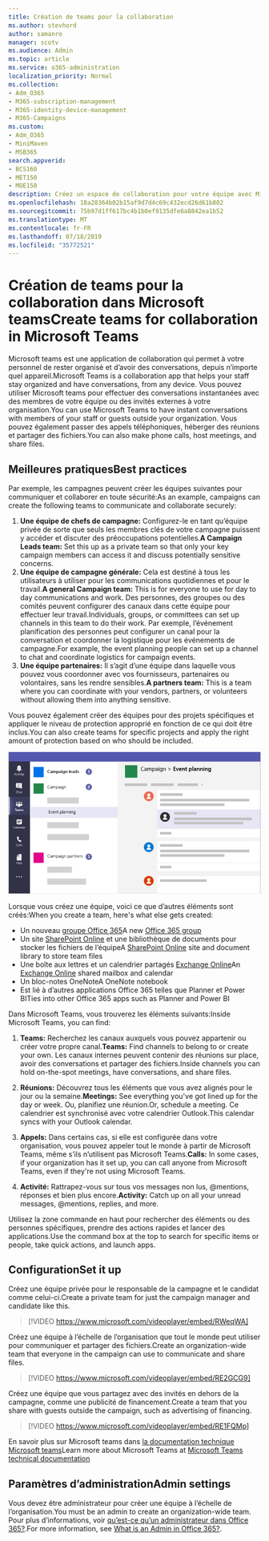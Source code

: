 ```yaml
---
title: Création de teams pour la collaboration
ms.author: stevhord
author: samanro
manager: scotv
ms.audience: Admin
ms.topic: article
ms.service: o365-administration
localization_priority: Normal
ms.collection:
- Adm_O365
- M365-subscription-management
- M365-identity-device-management
- M365-Campaigns
ms.custom:
- Adm_O365
- MiniMaven
- MSB365
search.appverid:
- BCS160
- MET150
- MOE150
description: Créez un espace de collaboration pour votre équipe avec Microsoft Teams.
ms.openlocfilehash: 18a28364b02b15af9d7d4c69c432ecd26d61b802
ms.sourcegitcommit: 75b97d1ff617bc4b1b0ef9135dfe6a8842ea1b52
ms.translationtype: MT
ms.contentlocale: fr-FR
ms.lasthandoff: 07/18/2019
ms.locfileid: "35772521"
---
```

# <a name="create-teams-for-collaboration-in-microsoft-teams"></a><span data-ttu-id="87868-103">Création de teams pour la collaboration dans Microsoft teams</span><span class="sxs-lookup"><span data-stu-id="87868-103">Create teams for collaboration in Microsoft Teams</span></span>

<span data-ttu-id="87868-104">Microsoft teams est une application de collaboration qui permet à votre personnel de rester organisé et d’avoir des conversations, depuis n’importe quel appareil.</span><span class="sxs-lookup"><span data-stu-id="87868-104">Microsoft Teams is a collaboration app that helps your staff stay organized and have conversations, from any device.</span></span> <span data-ttu-id="87868-105">Vous pouvez utiliser Microsoft teams pour effectuer des conversations instantanées avec des membres de votre équipe ou des invités externes à votre organisation.</span><span class="sxs-lookup"><span data-stu-id="87868-105">You can use Microsoft Teams to have instant conversations with members of your staff or guests outside your organization.</span></span> <span data-ttu-id="87868-106">Vous pouvez également passer des appels téléphoniques, héberger des réunions et partager des fichiers.</span><span class="sxs-lookup"><span data-stu-id="87868-106">You can also make phone calls, host meetings, and share files.</span></span>

## <a name="best-practices"></a><span data-ttu-id="87868-107">Meilleures pratiques</span><span class="sxs-lookup"><span data-stu-id="87868-107">Best practices</span></span>

<span data-ttu-id="87868-108">Par exemple, les campagnes peuvent créer les équipes suivantes pour communiquer et collaborer en toute sécurité:</span><span class="sxs-lookup"><span data-stu-id="87868-108">As an example, campaigns can create the following teams to communicate and collaborate securely:</span></span>

1. <span data-ttu-id="87868-109">**Une équipe de chefs de campagne:** Configurez-le en tant qu’équipe privée de sorte que seuls les membres clés de votre campagne puissent y accéder et discuter des préoccupations potentielles.</span><span class="sxs-lookup"><span data-stu-id="87868-109">**A Campaign Leads team:** Set this up as a private team so that only your key campaign members can access it and discuss potentially sensitive concerns.</span></span>
2. <span data-ttu-id="87868-110">**Une équipe de campagne générale:** Cela est destiné à tous les utilisateurs à utiliser pour les communications quotidiennes et pour le travail.</span><span class="sxs-lookup"><span data-stu-id="87868-110">**A general Campaign team:** This is for everyone to use for day to day communications and work.</span></span> <span data-ttu-id="87868-111">Des personnes, des groupes ou des comités peuvent configurer des canaux dans cette équipe pour effectuer leur travail.</span><span class="sxs-lookup"><span data-stu-id="87868-111">Individuals, groups, or committees can set up channels in this team to do their work.</span></span> <span data-ttu-id="87868-112">Par exemple, l’événement planification des personnes peut configurer un canal pour la conversation et coordonner la logistique pour les événements de campagne.</span><span class="sxs-lookup"><span data-stu-id="87868-112">For example, the event planning people can set up a channel to chat and coordinate logistics for campaign events.</span></span>
3. <span data-ttu-id="87868-113">**Une équipe partenaires:** Il s’agit d’une équipe dans laquelle vous pouvez vous coordonner avec vos fournisseurs, partenaires ou volontaires, sans les rendre sensibles.</span><span class="sxs-lookup"><span data-stu-id="87868-113">**A partners team:** This is a team where you can coordinate with your vendors, partners, or volunteers without allowing them into anything sensitive.</span></span>

<span data-ttu-id="87868-114">Vous pouvez également créer des équipes pour des projets spécifiques et appliquer le niveau de protection approprié en fonction de ce qui doit être inclus.</span><span class="sxs-lookup"><span data-stu-id="87868-114">You can also create teams for specific projects and apply the right amount of protection based on who should be included.</span></span> 

![Diagramme d’une fenêtre Microsoft teams avec trois équipes distinctes pour permettre la collaboration et la communication sécurisées](media/m365-democracy-teams-collab.png)

<span data-ttu-id="87868-116">Lorsque vous créez une équipe, voici ce que d’autres éléments sont créés:</span><span class="sxs-lookup"><span data-stu-id="87868-116">When you create a team, here's what else gets created:</span></span>

- <span data-ttu-id="87868-117">Un nouveau [groupe Office 365](https://docs.microsoft.com/en-us/MicrosoftTeams/office-365-groups)</span><span class="sxs-lookup"><span data-stu-id="87868-117">A new [Office 365 group](https://docs.microsoft.com/en-us/MicrosoftTeams/office-365-groups)</span></span>
- <span data-ttu-id="87868-118">Un site [SharePoint Online](https://docs.microsoft.com/en-us/MicrosoftTeams/sharepoint-onedrive-interact) et une bibliothèque de documents pour stocker les fichiers de l’équipe</span><span class="sxs-lookup"><span data-stu-id="87868-118">A [SharePoint Online](https://docs.microsoft.com/en-us/MicrosoftTeams/sharepoint-onedrive-interact) site and document library to store team files</span></span>
- <span data-ttu-id="87868-119">Une boîte aux lettres et un calendrier partagés [Exchange Online](https://docs.microsoft.com/en-us/MicrosoftTeams/exchange-teams-interact)</span><span class="sxs-lookup"><span data-stu-id="87868-119">An [Exchange Online](https://docs.microsoft.com/en-us/MicrosoftTeams/exchange-teams-interact) shared mailbox and calendar</span></span>
- <span data-ttu-id="87868-120">Un bloc-notes OneNote</span><span class="sxs-lookup"><span data-stu-id="87868-120">A OneNote notebook</span></span>
- <span data-ttu-id="87868-121">Est lié à d’autres applications Office 365 telles que Planner et Power BI</span><span class="sxs-lookup"><span data-stu-id="87868-121">Ties into other Office 365 apps such as Planner and Power BI</span></span>

<span data-ttu-id="87868-122">Dans Microsoft Teams, vous trouverez les éléments suivants:</span><span class="sxs-lookup"><span data-stu-id="87868-122">Inside Microsoft Teams, you can find:</span></span>
1. <span data-ttu-id="87868-123">**Teams:** Recherchez les canaux auxquels vous pouvez appartenir ou créer votre propre canal.</span><span class="sxs-lookup"><span data-stu-id="87868-123">**Teams:** Find channels to belong to or create your own.</span></span> <span data-ttu-id="87868-124">Les canaux internes peuvent contenir des réunions sur place, avoir des conversations et partager des fichiers.</span><span class="sxs-lookup"><span data-stu-id="87868-124">Inside channels you can hold on-the-spot meetings, have conversations, and share files.</span></span>

2. <span data-ttu-id="87868-125">**Réunions:** Découvrez tous les éléments que vous avez alignés pour le jour ou la semaine.</span><span class="sxs-lookup"><span data-stu-id="87868-125">**Meetings:** See everything you've got lined up for the day or week.</span></span> <span data-ttu-id="87868-126">Ou, planifiez une réunion.</span><span class="sxs-lookup"><span data-stu-id="87868-126">Or, schedule a meeting.</span></span> <span data-ttu-id="87868-127">Ce calendrier est synchronisé avec votre calendrier Outlook.</span><span class="sxs-lookup"><span data-stu-id="87868-127">This calendar syncs with your Outlook calendar.</span></span>
 
3. <span data-ttu-id="87868-128">**Appels:** Dans certains cas, si elle est configurée dans votre organisation, vous pouvez appeler tout le monde à partir de Microsoft Teams, même s’ils n’utilisent pas Microsoft Teams.</span><span class="sxs-lookup"><span data-stu-id="87868-128">**Calls:** In some cases, if your organization has it set up, you can call anyone from Microsoft Teams, even if they're not using Microsoft Teams.</span></span>

4. <span data-ttu-id="87868-129">**Activité:** Rattrapez-vous sur tous vos messages non lus, @mentions, réponses et bien plus encore.</span><span class="sxs-lookup"><span data-stu-id="87868-129">**Activity:** Catch up on all your unread messages, @mentions, replies, and more.</span></span> 

<span data-ttu-id="87868-130">Utilisez la zone commande en haut pour rechercher des éléments ou des personnes spécifiques, prendre des actions rapides et lancer des applications.</span><span class="sxs-lookup"><span data-stu-id="87868-130">Use the command box at the top to search for specific items or people, take quick actions, and launch apps.</span></span>


## <a name="set-it-up"></a><span data-ttu-id="87868-131">Configuration</span><span class="sxs-lookup"><span data-stu-id="87868-131">Set it up</span></span>


<span data-ttu-id="87868-132">Créez une équipe privée pour le responsable de la campagne et le candidat comme celui-ci.</span><span class="sxs-lookup"><span data-stu-id="87868-132">Create a private team for just the campaign manager and candidate like this.</span></span> 

> [!VIDEO https://www.microsoft.com/videoplayer/embed/RWeqWA]

<span data-ttu-id="87868-133">Créez une équipe à l’échelle de l’organisation que tout le monde peut utiliser pour communiquer et partager des fichiers.</span><span class="sxs-lookup"><span data-stu-id="87868-133">Create an organization-wide team that everyone in the campaign can use to communicate and share files.</span></span>

> [!VIDEO https://www.microsoft.com/videoplayer/embed/RE2GCG9]

<span data-ttu-id="87868-134">Créez une équipe que vous partagez avec des invités en dehors de la campagne, comme une publicité de financement.</span><span class="sxs-lookup"><span data-stu-id="87868-134">Create a team that you share with guests outside the campaign, such as advertising of financing.</span></span>

> [!VIDEO https://www.microsoft.com/videoplayer/embed/RE1FQMp]

<span data-ttu-id="87868-135">En savoir plus sur Microsoft teams dans [la documentation technique Microsoft teams](https://docs.microsoft.com/en-us/microsoftteams/microsoft-teams)</span><span class="sxs-lookup"><span data-stu-id="87868-135">Learn more about Microsoft Teams at [Microsoft Teams technical documentation](https://docs.microsoft.com/en-us/microsoftteams/microsoft-teams)</span></span>

## <a name="admin-settings"></a><span data-ttu-id="87868-136">Paramètres d’administration</span><span class="sxs-lookup"><span data-stu-id="87868-136">Admin settings</span></span>

<span data-ttu-id="87868-137">Vous devez être administrateur pour créer une équipe à l’échelle de l’organisation.</span><span class="sxs-lookup"><span data-stu-id="87868-137">You must be an admin to create an organization-wide team.</span></span> <span data-ttu-id="87868-138">Pour plus d’informations, voir [qu’est-ce qu’un administrateur dans Office 365?](https://support.office.com/en-us/article/what-is-an-admin-e123627e-4892-4461-b9aa-1b6d57a5cfa4?ui=en-US&rs=en-US&ad=US).</span><span class="sxs-lookup"><span data-stu-id="87868-138">For more information, see [What is an Admin in Office 365?](https://support.office.com/en-us/article/what-is-an-admin-e123627e-4892-4461-b9aa-1b6d57a5cfa4?ui=en-US&rs=en-US&ad=US).</span></span>
  
